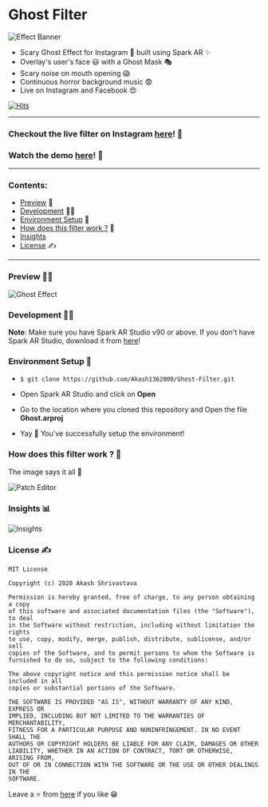 # Ghost Filter

![Effect Banner](https://i.imgur.com/wO5nhAB.gif)

- Scary Ghost Effect for Instagram 👻 built using Spark AR ✨
- Overlay's user's face 😃 with a Ghost Mask 🎭 
- Scary noise on mouth opening 😱 
- Continuous horror background music 😨 
- Live on Instagram and Facebook 😍

[![Hits](https://hits.seeyoufarm.com/api/count/incr/badge.svg?url=https%3A%2F%2Fgithub.com%2FAkash1362000%2FGhost-Filter%2F&count_bg=%2379C83D&title_bg=%23555555&icon=&icon_color=%23E7E7E7&title=hits&edge_flat=false)](https://hits.seeyoufarm.com)

---
### Checkout the live filter on Instagram [here](https://www.instagram.com/ar/1303042073214700/)! 👻

### Watch the demo [here](https://www.youtube.com/watch?v=JFqA-id7xwI)! 🎥
---

### Contents:

- [Preview](#preview-) 🤳
- [Development](#development-) 👨‍💻
- [Environment Setup](#environment-setup-) 🚀
- [How does this filter work ?](#how-does-this-filter-work-?-) 🤔
- [Insights](#insights-)
- [License](#license-) ✍

---

### Preview 👻🤳

![Ghost Effect](https://i.imgur.com/xT1WPZV.jpg)

### Development 👨‍💻

**Note**: Make sure you have Spark AR Studio v90 or above. If you don't have Spark AR Studio, download it from [here](https://sparkar.facebook.com/ar-studio/download/)!

### Environment Setup 🚀

- `$ git clone https://github.com/Akash1362000/Ghost-Filter.git`

- Open Spark AR Studio and click on **Open**

- Go to the location where you cloned this repository and Open the file **Ghost.arproj**

- Yay 🕺 You've successfully setup the environment!

### How does this filter work ? 🤔

The image says it all 🧐

![Patch Editor](https://i.imgur.com/NXE9eCO.jpg)

### Insights 📊

![Insights](https://i.imgur.com/Xvh9xbx.jpg)

### License ✍

```
MIT License

Copyright (c) 2020 Akash Shrivastava

Permission is hereby granted, free of charge, to any person obtaining a copy
of this software and associated documentation files (the "Software"), to deal
in the Software without restriction, including without limitation the rights
to use, copy, modify, merge, publish, distribute, sublicense, and/or sell
copies of the Software, and to permit persons to whom the Software is
furnished to do so, subject to the following conditions:

The above copyright notice and this permission notice shall be included in all
copies or substantial portions of the Software.

THE SOFTWARE IS PROVIDED "AS IS", WITHOUT WARRANTY OF ANY KIND, EXPRESS OR
IMPLIED, INCLUDING BUT NOT LIMITED TO THE WARRANTIES OF MERCHANTABILITY,
FITNESS FOR A PARTICULAR PURPOSE AND NONINFRINGEMENT. IN NO EVENT SHALL THE
AUTHORS OR COPYRIGHT HOLDERS BE LIABLE FOR ANY CLAIM, DAMAGES OR OTHER
LIABILITY, WHETHER IN AN ACTION OF CONTRACT, TORT OR OTHERWISE, ARISING FROM,
OUT OF OR IN CONNECTION WITH THE SOFTWARE OR THE USE OR OTHER DEALINGS IN THE
SOFTWARE. 
```  

Leave a ⭐ from [here](https://github.com/Akash1362000/Ghost-Filter) if you like 😁
